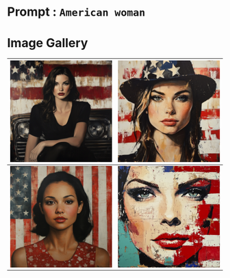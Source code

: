 # Prompt : `American woman`

# Image Gallery

| ![Image 1](American_woman__1.png) | ![Image 2](American_woman__2.png) |
| --------------------------------- | --------------------------------- |
| ![Image 3](American_woman__3.png) | ![Image 4](American_woman__4.png) |
